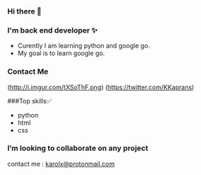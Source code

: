 ### Hi there 👋

### I'm back end developer ✨
 * Curently I am learning python and google go.
 * My goal is to learn google go.
### Contact Me
(http://i.imgur.com/tXSoThF.png)
(https://twitter.com/KKaprans)


###Top skills✅

* python
* html
* css

### I’m looking to collaborate on any project

contact me : karolx@protonmail.com

